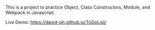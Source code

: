 This is a project to practice Object, Class Constructors, Module, and Webpack in Javascript.

Live Demo: https://david-ph.github.io/ToDoList/
